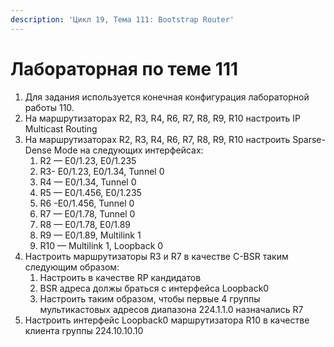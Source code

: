 ```yaml
---
description: 'Цикл 19, Тема 111: Bootstrap Router'
---
```


# Лабораторная по теме 111

1. Для задания используется конечная конфигурация лабораторной работы 110.
2. На маршрутизаторах R2, R3, R4, R6, R7, R8, R9, R10 настроить IP Multicast Routing
3. На маршрутизаторах R2, R3, R4, R6, R7, R8, R9, R10 настроить Sparse-Dense Mode на следующих интерфейсах:
   1. R2 — E0/1.23, E0/1.235
   2. R3- E0/1.23, E0/1.34, Tunnel 0
   3. R4 — E0/1.34, Tunnel 0
   4. R5 — E0/1.456, E0/1.235
   5. R6 -E0/1.456, Tunnel 0
   6. R7 — E0/1.78, Tunnel 0
   7. R8 — E0/1.78, E0/1.89
   8. R9 — E0/1.89, Multilink 1
   9. R10 — Multilink 1, Loopback 0
4. Настроить маршрутизаторы R3 и R7 в качестве C-BSR таким следующим образом:
   1. Настроить в качестве RP кандидатов
   2. BSR адреса должы браться с интерфейса Loopback0
   3. Настроить таким образом, чтобы первые 4 группы мультикастовых адресов диапазона 224.1.1.0 назначались R7
5. Настроить интерфейс Loopback0 маршрутизатора R10 в качестве клиента группы 224.10.10.10

